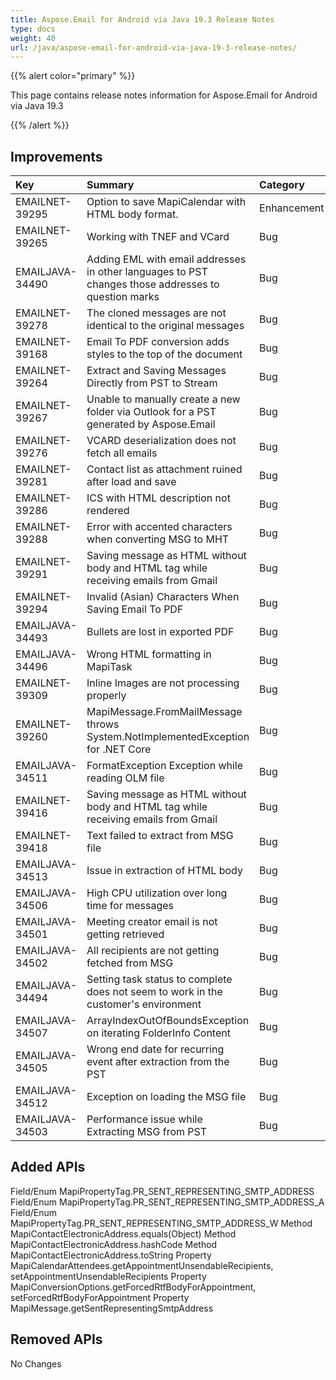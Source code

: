 ```yaml
---
title: Aspose.Email for Android via Java 19.3 Release Notes
type: docs
weight: 40
url: /java/aspose-email-for-android-via-java-19-3-release-notes/
---
```


{{% alert color="primary" %}} 

This page contains release notes information for Aspose.Email for Android via Java 19.3

{{% /alert %}} 
## **Improvements**


|**Key**|**Summary**|**Category**|
| :- | :- | :- |
|EMAILNET-39295|Option to save MapiCalendar with HTML body format.|Enhancement|
|EMAILNET-39265|Working with TNEF and VCard|Bug|
|EMAILJAVA-34490|Adding EML with email addresses in other languages to PST changes those addresses to question marks|Bug|
|EMAILNET-39278|The cloned messages are not identical to the original messages|Bug|
|EMAILNET-39168|Email To PDF conversion adds styles to the top of the document|Bug|
|EMAILNET-39264|Extract and Saving Messages Directly from PST to Stream|Bug|
|EMAILNET-39267|Unable to manually create a new folder via Outlook for a PST generated by Aspose.Email|Bug|
|EMAILNET-39276|VCARD deserialization does not fetch all emails|Bug|
|EMAILNET-39281|Contact list as attachment ruined after load and save|Bug|
|EMAILNET-39286|ICS with HTML description not rendered|Bug|
|EMAILNET-39288|Error with accented characters when converting MSG to MHT|Bug|
|EMAILNET-39291|Saving message as HTML without body and HTML tag while receiving emails from Gmail|Bug|
|EMAILNET-39294|Invalid (Asian) Characters When Saving Email To PDF|Bug|
|EMAILJAVA-34493|Bullets are lost in exported PDF|Bug|
|EMAILJAVA-34496|Wrong HTML formatting in MapiTask|Bug|
|EMAILNET-39309|Inline Images are not processing properly|Bug|
|EMAILNET-39260|MapiMessage.FromMailMessage throws System.NotImplementedException for .NET Core|Bug|
|EMAILJAVA-34511|FormatException Exception while reading OLM file|Bug|
|EMAILNET-39416|Saving message as HTML without body and HTML tag while receiving emails from Gmail|Bug|
|EMAILNET-39418|Text failed to extract from MSG file|Bug|
|EMAILJAVA-34513|Issue in extraction of HTML body|Bug|
|EMAILJAVA-34506|High CPU utilization over long time for messages|Bug|
|EMAILJAVA-34501|Meeting creator email is not getting retrieved|Bug|
|EMAILJAVA-34502|All recipients are not getting fetched from MSG|Bug|
|EMAILJAVA-34494|Setting task status to complete does not seem to work in the customer's environment|Bug|
|EMAILJAVA-34507|ArrayIndexOutOfBoundsException on iterating FolderInfo Content|Bug|
|EMAILJAVA-34505|Wrong end date for recurring event after extraction from the PST|Bug|
|EMAILJAVA-34512|Exception on loading the MSG file|Bug|
|EMAILJAVA-34503|Performance issue while Extracting MSG from PST|Bug|

## **Added APIs**
Field/Enum MapiPropertyTag.PR_SENT_REPRESENTING_SMTP_ADDRESS
Field/Enum MapiPropertyTag.PR_SENT_REPRESENTING_SMTP_ADDRESS_A
Field/Enum MapiPropertyTag.PR_SENT_REPRESENTING_SMTP_ADDRESS_W
Method MapiContactElectronicAddress.equals(Object)
Method MapiContactElectronicAddress.hashCode
Method MapiContactElectronicAddress.toString
Property MapiCalendarAttendees.getAppointmentUnsendableRecipients, setAppointmentUnsendableRecipients
Property MapiConversionOptions.getForcedRtfBodyForAppointment, setForcedRtfBodyForAppointment
Property MapiMessage.getSentRepresentingSmtpAddress
## **Removed APIs**
No Changes
